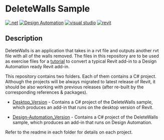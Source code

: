 # DeleteWalls Sample 

[![.net](https://img.shields.io/badge/.net-4.7|4.8-green.svg)](http://www.microsoft.com/en-us/download/details.aspx?id=30653)
[![Design Automation](https://img.shields.io/badge/Design%20Automation-v3-green.svg)](https://forge.autodesk.com/en/docs/design-automation/v3/developers_guide/overview/)
[![visual studio](https://img.shields.io/badge/Visual%20Studio-2017|2019-green.svg)](https://www.visualstudio.com/)
[![revit](https://img.shields.io/badge/revit-2018|2019|2020|2021-red.svg)](https://www.autodesk.com/products/revit/overview/)

## Description

DeleteWalls is an application that takes in a rvt file and outputs another rvt file with all of the walls removed. The files in this repository are to be used as exercise files for a [tutorial](https://forge.autodesk.com/en/docs/design-automation/v3/tutorials/revit-edit/step1-convert-addin/) to convert a typical Revit add-in to a Design Automation ready Revit add-in.

This repository contains two folders. Each of them contains a C# project. Although the projects will be always migrated to latest release of Revit, it should be also working with previous releases (after re-built by the corresponding references & packages). 

- [Desktop_Version](Desktop_Version) - 
  Contains a C# project of the DeleteWalls sample, which produces an add-in that runs on the desktop version of Revit.  

- [Design-Automation_Version](Design-Automation_Version) - 
  Contains a C# project of the DeleteWalls sample, which produces an add-in that runs on  Design Automation.

Refer to the readme in each folder for details on each project.


